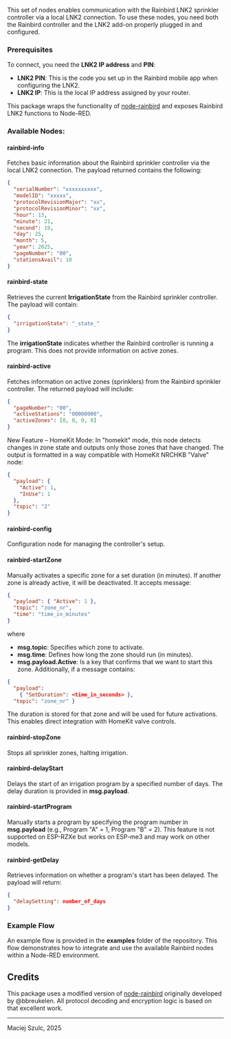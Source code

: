 This set of nodes enables communication with the Rainbird LNK2 sprinkler controller via a local LNK2 connection. To use these nodes, you need both the Rainbird controller and the LNK2 add-on properly plugged in and configured.

### Prerequisites

To connect, you need the **LNK2 IP address** and **PIN**:

* **LNK2 PIN**: This is the code you set up in the Rainbird mobile app when configuring the LNK2.
* **LNK2 IP**: This is the local IP address assigned by your router.

This package wraps the functionality of [node-rainbird](https://github.com/bbreukelen/node-rainbird) and exposes Rainbird LNK2 functions to Node-RED.

### Available Nodes:

#### **rainbird-info**

Fetches basic information about the Rainbird sprinkler controller via the local LNK2 connection. The payload returned contains the following:

```json
{
  "serialNumber": "xxxxxxxxxx",
  "modelID": "xxxxx",
  "protocolRevisionMajor": "xx",
  "protocolRevisionMinor": "xx",
  "hour": 13,
  "minute": 21,
  "second": 19,
  "day": 25,
  "month": 5,
  "year": 2025,
  "pageNumber": "00",
  "stationsAvail": 10
}
```

#### **rainbird-state**

Retrieves the current **IrrigationState** from the Rainbird sprinkler controller. The payload will contain:

```json
{
  "irrigationState": "_state_"
}
```

The **irrigationState** indicates whether the Rainbird controller is running a program. This does not provide information on active zones.

#### **rainbird-active**

Fetches information on active zones (sprinklers) from the Rainbird sprinkler controller. The returned payload will include:

```json
{
  "pageNumber": "00",
  "activeStations": "00000000",
  "activeZones": [0, 0, 0, 0]
}
```
New Feature – HomeKit Mode:
In "homekit" mode, this node detects changes in zone state and outputs only those zones that have changed. The output is formatted in a way compatible with HomeKit NRCHKB "Valve" node:
```json
{
  "payload": {
    "Active": 1,
    "InUse": 1
  },
  "topic": "2"
}
```

#### **rainbird-config**

Configuration node for managing the controller's setup.

#### **rainbird-startZone**

Manually activates a specific zone for a set duration (in minutes). If another zone is already active, it will be deactivated. It accepts message:
```json
{
  "payload": { "Active": 1 },
  "topic": "zone_nr",
  "time": "time_in_minutes"
}
```
where

* **msg.topic**: Specifies which zone to activate.
* **msg.time**: Defines how long the zone should run (in minutes).
* **msg.payload.Active**: Is a key that confirms that we want to start this zone.
Additionally, if a message contains:

```json
{ 
  "payload": 
    { "SetDuration": <time_in_seconds> }, 
  "topic": "zone_nr" }
```
The duration is stored for that zone and will be used for future activations. This enables direct integration with HomeKit valve controls.

#### **rainbird-stopZone**

Stops all sprinkler zones, halting irrigation.

#### **rainbird-delayStart**

Delays the start of an irrigation program by a specified number of days. The delay duration is provided in **msg.payload**.

#### **rainbird-startProgram**

Manually starts a program by specifying the program number in **msg.payload** (e.g., Program "A" = 1, Program "B" = 2). This feature is not supported on ESP-RZXe but works on ESP-me3 and may work on other models.

#### **rainbird-getDelay**

Retrieves information on whether a program's start has been delayed. The payload will return:

```json
{
  "delaySetting": number_of_days
}
```

### Example Flow

An example flow is provided in the **examples** folder of the repository. This flow demonstrates how to integrate and use the available Rainbird nodes within a Node-RED environment.

## Credits

This package uses a modified version of [node-rainbird](https://github.com/bbreukelen/node-rainbird) originally developed by @bbreukelen. All protocol decoding and encryption logic is based on that excellent work.


---

Maciej Szulc, 2025


